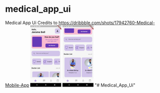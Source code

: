 # medical_app_ui

Medical App Ui
Credits to https://dribbble.com/shots/17942760-Medical-Mobile-App
<img src="https://github.com/Muckesh/Medical_App_Ui/blob/main/screenshot/Screenshot1.png" widtth="100" height ="200"/>
<img src="https://github.com/Muckesh/Medical_App_Ui/blob/main/screenshot/Screenshot2.png" widtth="100" height="200" />
"# Medical_App_Ui" 
